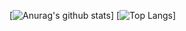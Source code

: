 [![Anurag's github stats](https://github-readme-stats.vercel.app/api?username=mariofelesdossantosjunior&show_icons=true&count_private=true)]
[![Top Langs](https://github-readme-stats.vercel.app/api/top-langs/?username=mariofelesdossantosjunior&layout=compact)]


